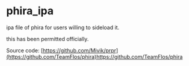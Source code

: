 # phira_ipa
ipa file of phira for users willing to sideload it.

this has been permitted officially.

Source code: [https://github.com/Mivik/prpr](https://github.com/TeamFlos/phira)https://github.com/TeamFlos/phira

